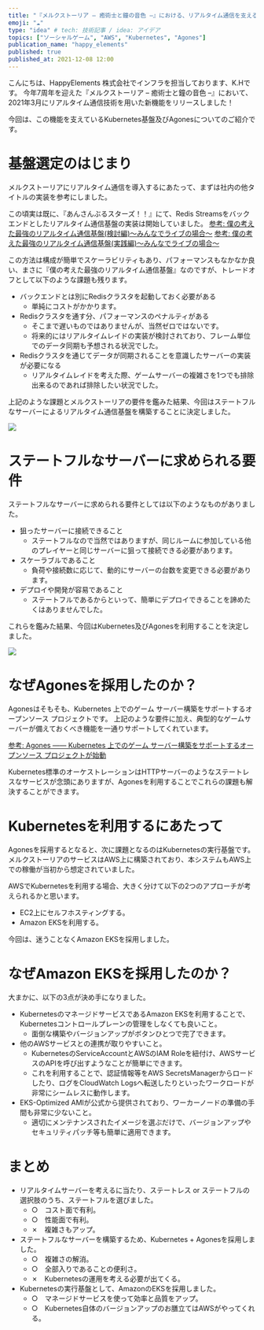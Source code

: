 ```yaml
---
title: "『メルクストーリア – 癒術士と鐘の音色 –』における、リアルタイム通信を支えるKubernetes基盤（前編）"
emoji: "☁"
type: "idea" # tech: 技術記事 / idea: アイデア
topics: ["ソーシャルゲーム", "AWS", "Kubernetes", "Agones"]
publication_name: "happy_elements"
published: true
published_at: 2021-12-08 12:00
---
```


こんにちは、HappyElements 株式会社でインフラを担当しております、K.Hです。
今年7周年を迎えた『メルクストーリア – 癒術士と鐘の音色 –』において、2021年3月にリアルタイム通信技術を用いた新機能をリリースしました！

今回は、この機能を支えているKubernetes基盤及びAgonesについてのご紹介です。

# 基盤選定のはじまり
メルクストーリアにリアルタイム通信を導入するにあたって、まずは社内の他タイトルの実装を参考にしました。

この頃実は既に、『あんさんぶるスターズ！！』にて、Redis Streamsをバックエンドとしたリアルタイム通信基盤の実装は開始していました。
[参考: 僕の考えた最強のリアルタイム通信基盤(検討編)〜みんなでライブの場合〜]( https://qiita.com/fuyuki_sakai/items/4fe1c53732da55739d38 )
[参考: 僕の考えた最強のリアルタイム通信基盤(実践編)〜みんなでライブの場合〜]( https://qiita.com/fuyuki_sakai/items/734478ccd969c2f3110c )

この方法は構成が簡単でスケーラビリティもあり、パフォーマンスもなかなか良い、まさに『僕の考えた最強のリアルタイム通信基盤』なのですが、トレードオフとして以下のような課題も残ります。

- バックエンドとは別にRedisクラスタを起動しておく必要がある
    - 単純にコストがかかります。
- Redisクラスタを通す分、パフォーマンスのペナルティがある
    - そこまで遅いものではありませんが、当然ゼロではないです。
    - 将来的にはリアルタイムレイドの実装が検討されており、フレーム単位でのデータ同期も予想される状況でした。
- Redisクラスタを通じてデータが同期されることを意識したサーバーの実装が必要になる
    - リアルタイムレイドを考えた際、ゲームサーバーの複雑さを1つでも排除出来るのであれば排除したい状況でした。

上記のような課題とメルクストーリアの要件を鑑みた結果、今回はステートフルなサーバーによるリアルタイム通信基盤を構築することに決定しました。

![](https://storage.googleapis.com/zenn-user-upload/4e535bef1897-20230313.png)

# ステートフルなサーバーに求められる要件
ステートフルなサーバーに求められる要件としては以下のようなものがありました。

- 狙ったサーバーに接続できること
    - ステートフルなので当然ではありますが、同じルームに参加している他のプレイヤーと同じサーバーに狙って接続できる必要があります。
- スケーラブルであること
    - 負荷や接続数に応じて、動的にサーバーの台数を変更できる必要があります。
- デプロイや開発が容易であること
    - ステートフルであるからといって、簡単にデプロイできることを諦めたくはありませんでした。

これらを鑑みた結果、今回はKubernetes及びAgonesを利用することを決定しました。

![](https://storage.googleapis.com/zenn-user-upload/d25db93519f3-20230313.png)

# なぜAgonesを採用したのか？
Agonesはそもそも、Kubernetes 上でのゲーム サーバー構築をサポートするオープンソース プロジェクトです。
上記のような要件に加え、典型的なゲームサーバーが備えておくべき機能を一通りサポートしてくれています。

[参考: Agones ―― Kubernetes 上でのゲーム サーバー構築をサポートするオープンソース プロジェクトが始動](https://cloud.google.com/blog/ja/products/gcp/introducing-agones-open-source-multiplayer-dedicated-game-server-hosting-built-on-kubernetes)

Kubernetes標準のオーケストレーションはHTTPサーバーのようなステートレスなサービスが念頭にありますが、Agonesを利用することでこれらの課題も解決することができます。

# Kubernetesを利用するにあたって
Agonesを採用するとなると、次に課題となるのはKubernetesの実行基盤です。
メルクストーリアのサービスはAWS上に構築されており、本システムもAWS上での稼働が当初から想定されていました。

AWSでKubernetesを利用する場合、大きく分けて以下の2つのアプローチが考えられるかと思います。

- EC2上にセルフホスティングする。
- Amazon EKSを利用する。

今回は、迷うことなくAmazon EKSを採用しました。

# なぜAmazon EKSを採用したのか？
大まかに、以下の3点が決め手になりました。

- KubernetesのマネージドサービスであるAmazon EKSを利用することで、Kubernetesコントロールプレーンの管理をしなくても良いこと。
    - 面倒な構築やバージョンアップがボタンひとつで完了できます。
- 他のAWSサービスとの連携が取りやすいこと。
    - KubernetesのServiceAccountとAWSのIAM Roleを紐付け、AWSサービスのAPIを呼び出すようなことが簡単にできます。
    - これを利用することで、認証情報等をAWS SecretsManagerからロードしたり、ログをCloudWatch Logsへ転送したりといったワークロードが非常にシームレスに動作します。
- EKS-Optimized AMIが公式から提供されており、ワーカーノードの準備の手間も非常に少ないこと。
    - 適切にメンテナンスされたイメージを選ぶだけで、バージョンアップやセキュリティパッチ等も簡単に適用できます。

# まとめ
- リアルタイムサーバーを考えるに当たり、ステートレス or ステートフルの選択肢のうち、ステートフルを選びました。
    - ○　コスト面で有利。
    - ○　性能面で有利。
    - ✗　複雑さもアップ。
- ステートフルなサーバーを構築するため、Kubernetes + Agonesを採用しました。
    -  ○　複雑さの解消。
    -  ○　全部入りであることの便利さ。
    -  ✗　Kubernetesの運用を考える必要が出てくる。
- Kubernetesの実行基盤として、AmazonのEKSを採用しました。
    - ○　マネージドサービスを使って効率と品質をアップ。
    - ○　Kubernetes自体のバージョンアップのお膳立てはAWSがやってくれる。
